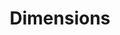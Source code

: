 ---
layout: default
bigquery: https://console.cloud.google.com/bigquery?p=covid-19-dimensions-ai&page=table&d=data&t=publications
contributors: Digital Science, https://www.digital-science.com/
cost: Free for personal, non-commercial use.
description: Dimensions contains more than 100 million publications, ranging from
  articles published in scholarly journals, books and book chapters, to preprints
  and conference proceedings. All publications are contextualized with linked data
  sets, funding, publications, patents, clinical trials, and policy documents. You
  can also view associated categories, funders, institutions, and researcher profiles.
documentation: https://docs.dimensions.ai/bigquery/index.html
last_edit: Mon, 04 Apr 2022 19:04:00 GMT
location: https://www.dimensions.ai/products/free/
maintained_by: Digital Science, https://www.digital-science.com/
schema_fields: '[''research_org_state_codes'', ''language'', ''publication_date'',
  ''publisher'', ''filing_status'', ''id'', ''email_address'', ''date_normal'', ''patent_ids'',
  ''date_inserted'', ''jurisdiction'', ''priority_year'', ''end_year'', ''gender'',
  ''priority_date'', ''categories'', ''funding_cny'', ''isbn'', ''issue'', ''funding_currency'',
  ''description'', ''supporting_grant_ids'', ''category_for'', ''created_date'', ''filing_date'',
  ''inventor_names'', ''category_bra'', ''funding_gbp'', ''publication_ids'', ''end_date'',
  ''external_ids'', ''original_abstract'', ''funding_cad'', ''foa_number'', ''associated_publication_arxiv_id'',
  ''wikipedia_url'', ''book_title'', ''family_count'', ''name'', ''pmid'', ''resulting_publication_ids'',
  ''abstract'', ''source_id'', ''category_icrp_cso'', ''linkout'', ''publication_year'',
  ''types'', ''organisation_details'', ''ipcr'', ''concepts'', ''volume'', ''pages'',
  ''open_access_categories'', ''start_date'', ''date_print'', ''open_access_categories_v2'',
  ''phase'', ''funding_aud'', ''research_org_countries'', ''assignee_countries'',
  ''research_org_country_names'', ''funding_amount'', ''conditions'', ''year'', ''arxiv_id'',
  ''granted_date'', ''family_id'', ''application_number'', ''research_org_state_names'',
  ''links'', ''cpc'', ''expiration_year'', ''metrics'', ''book_series_title'', ''mesh_terms'',
  ''reference_ids'', ''interventions'', ''research_orgs'', ''date_imported_gbq'',
  ''citations_count'', ''type'', ''conference'', ''associated_publication_pmid'',
  ''expiration_date'', ''funding_nzd'', ''date'', ''status'', ''repository_id'', ''acknowledgements'',
  ''license'', ''cited_by_ids'', ''category_rcdc'', ''category_icrp_ct'', ''funding_eur'',
  ''embargo_date'', ''established'', ''category_uoa'', ''original_title'', ''subtitles'',
  ''kind'', ''mesh_headings'', ''aliases'', ''associated_publication_id'', ''original_assignee_orgs'',
  ''journal_lists'', ''doi'', ''assignee_orgs'', ''filing_year'', ''associated_grant_ids'',
  ''legal_events'', ''title'', ''date_online'', ''funding_chf'', ''investigators'',
  ''current_assignee_countries'', ''family_members_ids'', ''journal'', ''authors'',
  ''funding_jpy'', ''category_hrcs_rac'', ''funder_org_cities'', ''original_assignee_countries'',
  ''clinical_trial_ids'', ''acronym'', ''funder_orgs'', ''proceedings_title'', ''category_hrcs_hc'',
  ''current_assignee'', ''brief_title'', ''date_modified'', ''citations'', ''repository_url'',
  ''start_year'', ''category_sdg'', ''pmcid'', ''original_assignee'', ''resulting_publication_doi'',
  ''editors'', ''granted_year'', ''address'', ''researcher_ids'', ''funder_org'',
  ''research_org_city_names'', ''legal_status'', ''active_years'', ''relationships'',
  ''funding_details'', ''acronyms'', ''funding_usd'', ''category_hra'', ''funder_org_countries'',
  ''funder_countries'', ''eisbn'', ''current_assignee_orgs'', ''associated_publication_doi'',
  ''research_org_cities'', ''funder_org_acronyms'', ''grant_number'', ''registry'',
  ''funder_org_state_codes'', ''altmetrics'', ''citation_string'', ''parent_id'',
  ''labels'', ''repository_name'']'
shortname: dimensions
tags:
- scholarly literature
- patents
- funding
- clinical trials
- academic profiles
terms_of_use: 'Use of both the Dimensions COVID-19 dataset and full Dimensions dataset
  are subject to the Dimensions Terms of use: https://www.dimensions.ai/policies-terms-legal '
title: Dimensions
uuid: dcff88bd-fe6b-4fdb-8159-809bf9d7bc1c
---
